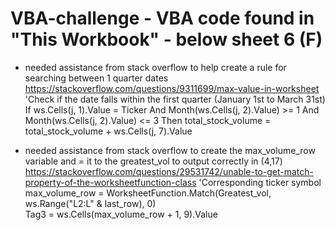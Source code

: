 # VBA-challenge - VBA code found in "This Workbook" - below sheet 6 (F)

- needed assistance from stack overflow to help create a rule for searching between 1 quarter dates https://stackoverflow.com/questions/9311699/max-value-in-worksheet
 'Check if the date falls within the first quarter (January 1st to March 31st)
  If ws.Cells(j, 1).Value = Ticker And Month(ws.Cells(j, 2).Value) >= 1 And Month(ws.Cells(j, 2).Value) <= 3 Then
  total_stock_volume = total_stock_volume + ws.Cells(j, 7).Value 

- needed assistance from stack overflow to create the max_volume_row variable and = it to the greatest_vol to output correctly in (4,17) https://stackoverflow.com/questions/29531742/unable-to-get-match-property-of-the-worksheetfunction-class
 'Corresponding ticker symbol
  max_volume_row = WorksheetFunction.Match(Greatest_vol, ws.Range("L2:L" & last_row), 0)  
  Tag3 = ws.Cells(max_volume_row + 1, 9).Value 
  
